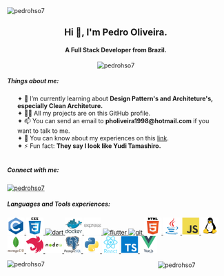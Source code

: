 <div class="row">
  <div class="column">
    <img align="left" src="https://user-images.githubusercontent.com/32853995/196068930-86786b74-de2f-4b9f-b70e-e6e8e4a27f69.JPG" alt="pedrohso7" width="280"/>
  </div>
  <div class="column" >
    <h2 align="center">Hi 👋, I'm Pedro Oliveira.</h2>
    <h4 align="center">A Full Stack Developer from Brazil.</h4>    
    <p align="center"><img src="https://komarev.com/ghpvc/?username=pedrohso7&label=Profile%20views&color=0e75b6&style=flat" alt="pedrohso7" /></p>
    <p align="left">
    <h5>Things about me:</h5>
    <ul align="left">
         ✦ 🌱 I’m currently learning about <b>Design Pattern's and Architeture's, especially Clean Architeture.</b><br/>
         ✦ 👨‍💻 All my projects are on this GitHub profile.<br/>
         ✦ 📫 You can send an email to <b>pholiveira1998@hotmail.com</b> if you want to talk to me.<br/>
         ✦ 📄 You can know about my experiences on this <a href="https://drive.google.com/file/d/1skLmE8Cy04XPWGhHbnGksVv0rOZiye09/view?usp=sharing">link</a>.<br/>
         ✦ ⚡ Fun fact: <b>They say I look like Yudi Tamashiro.</b><br/>
    </ul>
    </p>
  </div>
</div>

<h5 align="left">Connect with me:</h5>
<p align="left">
<a href="https://linkedin.com/in/pedrohso7" target="blank"><img align="center" src="https://raw.githubusercontent.com/rahuldkjain/github-profile-readme-generator/master/src/images/icons/Social/linked-in-alt.svg" alt="pedrohso7" height="30" width="40" /></a>
</p>

<h5 align="left">Languages and Tools experiences:</h5>
<p align="left"> <a href="https://www.cprogramming.com/" target="_blank" rel="noreferrer"> <img src="https://raw.githubusercontent.com/devicons/devicon/master/icons/c/c-original.svg" alt="c" width="40" height="40"/> </a> <a href="https://www.w3schools.com/css/" target="_blank" rel="noreferrer"> <img src="https://raw.githubusercontent.com/devicons/devicon/master/icons/css3/css3-original-wordmark.svg" alt="css3" width="40" height="40"/> </a> <a href="https://dart.dev" target="_blank" rel="noreferrer"> <img src="https://www.vectorlogo.zone/logos/dartlang/dartlang-icon.svg" alt="dart" width="40" height="40"/> </a> <a href="https://www.docker.com/" target="_blank" rel="noreferrer"> <img src="https://raw.githubusercontent.com/devicons/devicon/master/icons/docker/docker-original-wordmark.svg" alt="docker" width="40" height="40"/> </a> <a href="https://expressjs.com" target="_blank" rel="noreferrer"> <img src="https://raw.githubusercontent.com/devicons/devicon/master/icons/express/express-original-wordmark.svg" alt="express" width="40" height="40"/> </a> <a href="https://flutter.dev" target="_blank" rel="noreferrer"> <img src="https://www.vectorlogo.zone/logos/flutterio/flutterio-icon.svg" alt="flutter" width="40" height="40"/> </a> <a href="https://git-scm.com/" target="_blank" rel="noreferrer"> <img src="https://www.vectorlogo.zone/logos/git-scm/git-scm-icon.svg" alt="git" width="40" height="40"/> </a> <a href="https://www.w3.org/html/" target="_blank" rel="noreferrer"> <img src="https://raw.githubusercontent.com/devicons/devicon/master/icons/html5/html5-original-wordmark.svg" alt="html5" width="40" height="40"/> </a> <a href="https://www.java.com" target="_blank" rel="noreferrer"> <img src="https://raw.githubusercontent.com/devicons/devicon/master/icons/java/java-original.svg" alt="java" width="40" height="40"/> </a> <a href="https://developer.mozilla.org/en-US/docs/Web/JavaScript" target="_blank" rel="noreferrer"> <img src="https://raw.githubusercontent.com/devicons/devicon/master/icons/javascript/javascript-original.svg" alt="javascript" width="40" height="40"/> </a> <a href="https://www.linux.org/" target="_blank" rel="noreferrer"> <img src="https://raw.githubusercontent.com/devicons/devicon/master/icons/linux/linux-original.svg" alt="linux" width="40" height="40"/> </a> <a href="https://www.mongodb.com/" target="_blank" rel="noreferrer"> <img src="https://raw.githubusercontent.com/devicons/devicon/master/icons/mongodb/mongodb-original-wordmark.svg" alt="mongodb" width="40" height="40"/> </a> <a href="https://nestjs.com/" target="_blank" rel="noreferrer"> <img src="https://raw.githubusercontent.com/devicons/devicon/master/icons/nestjs/nestjs-plain.svg" alt="nestjs" width="40" height="40"/> </a> <a href="https://nodejs.org" target="_blank" rel="noreferrer"> <img src="https://raw.githubusercontent.com/devicons/devicon/master/icons/nodejs/nodejs-original-wordmark.svg" alt="nodejs" width="40" height="40"/> </a> <a href="https://www.postgresql.org" target="_blank" rel="noreferrer"> <img src="https://raw.githubusercontent.com/devicons/devicon/master/icons/postgresql/postgresql-original-wordmark.svg" alt="postgresql" width="40" height="40"/> </a> <a href="https://www.python.org" target="_blank" rel="noreferrer"> <img src="https://raw.githubusercontent.com/devicons/devicon/master/icons/python/python-original.svg" alt="python" width="40" height="40"/> </a> <a href="https://reactjs.org/" target="_blank" rel="noreferrer"> <img src="https://raw.githubusercontent.com/devicons/devicon/master/icons/react/react-original-wordmark.svg" alt="react" width="40" height="40"/> </a> <a href="https://www.typescriptlang.org/" target="_blank" rel="noreferrer"> <img src="https://raw.githubusercontent.com/devicons/devicon/master/icons/typescript/typescript-original.svg" alt="typescript" width="40" height="40"/> </a> <a href="https://vuejs.org/" target="_blank" rel="noreferrer"> <img src="https://raw.githubusercontent.com/devicons/devicon/master/icons/vuejs/vuejs-original-wordmark.svg" alt="vuejs" width="40" height="40"/> </a> </p>


<p><img align="left" src="https://github-readme-stats.vercel.app/api/top-langs?username=pedrohso7&show_icons=true&locale=en&layout=compact" alt="pedrohso7" width="350"/><img align="center" src="https://github-readme-stats.vercel.app/api?username=pedrohso7&show_icons=true&locale=en" alt="pedrohso7" width="420"/></p>
